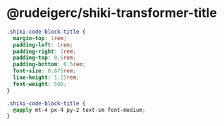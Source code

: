# @rudeigerc/shiki-transformer-title

```css
.shiki-code-block-title {
  margin-top: 1rem;
  padding-left: 1rem;
  padding-right: 1rem;
  padding-top: 0.5rem;
  padding-bottom: 0.5rem;
  font-size: 0.875rem;
  line-height: 1.25rem;
  font-weight: 500;
}
```

```css
.shiki-code-block-title {
  @apply mt-4 px-4 py-2 text-sm font-medium;
}
```
